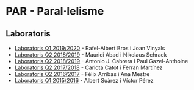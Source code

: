 # PAR - Paral·lelisme

## Laboratoris

- [Laboratoris Q1 2019/2020](https://github.com/RafelAlbert/PAR) - Rafel-Albert Bros i Joan Vinyals
- [Laboratoris Q2 2018/2019](https://github.com/mauriciabad/PAR-Laboratoris) - Maurici Abad i Nikolaus Schrack
- [Laboratoris Q2 2018/2019](https://github.com/ajcabrera/FIB-PAR) - Antonio J. Cabrera i Paul Gazel-Anthoine
- [Laboratoris Q2 2017/2018](https://github.com/carlotacb/PAR-Laboratoris) - Carlota Catot i Ferran Martínez
- [Laboratoris Q2 2016/2017](https://github.com/felixarpa/PAR-Lab) - Fèlix Arribas i Ana Mestre
- [Laboratoris Q1 2015/2016](https://github.com/albertsuarez/par-labs) - Albert Suàrez i Víctor Pérez
